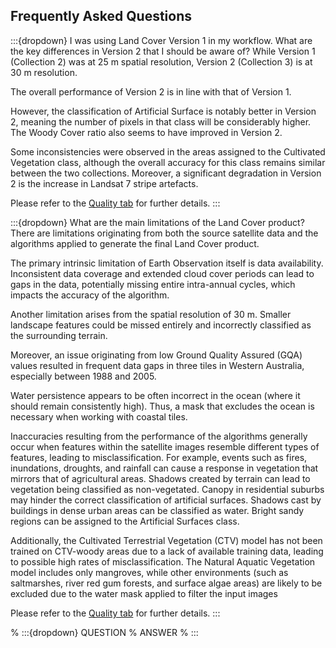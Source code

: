 ## Frequently Asked Questions

:::{dropdown} I was using Land Cover Version 1 in my workflow. What are the key differences in Version 2 that I should be aware of?
While Version 1 (Collection 2) was at 25 m spatial resolution, Version 2 (Collection 3) is at 30 m resolution.

The overall performance of Version 2 is in line with that of Version 1. 

However, the classification of Artificial Surface is notably better in Version 2, meaning the number of pixels in that class will be considerably higher. The Woody Cover ratio also seems to have improved in Version 2.

Some inconsistencies were observed in the areas assigned to the Cultivated Vegetation class, although the overall accuracy for this class remains similar between the two collections. Moreover, a significant degradation in Version 2 is the increase in Landsat 7 stripe artefacts.

Please refer to the [Quality tab](./?tab=quality) for further details.
:::

:::{dropdown} What are the main limitations of the Land Cover product?
There are limitations originating from both the source satellite data and the algorithms applied to generate the final Land Cover product.

The primary intrinsic limitation of Earth Observation itself is data availability. Inconsistent data coverage and extended cloud cover periods can lead to gaps in the data, potentially missing entire intra-annual cycles, which impacts the accuracy of the algorithm.

Another limitation arises from the spatial resolution of 30 m. Smaller landscape features could be missed entirely and incorrectly classified as the surrounding terrain.

Moreover, an issue originating from low Ground Quality Assured (GQA) values resulted in frequent data gaps in three tiles in Western Australia, especially between 1988 and 2005.

Water persistence appears to be often incorrect in the ocean (where it should remain consistently high). Thus, a mask that excludes the ocean is necessary when working with coastal tiles.

Inaccuracies resulting from the performance of the algorithms generally occur when features within the satellite images resemble different types of features, leading to misclassification. For example, events such as fires, inundations, droughts, and rainfall can cause a response in vegetation that mirrors that of agricultural areas. Shadows created by terrain can lead to vegetation being classified as non-vegetated. Canopy in residential suburbs may hinder the correct classification of artificial surfaces. Shadows cast by buildings in dense urban areas can be classified as water. Bright sandy regions can be assigned to the Artificial Surfaces class.

Additionally, the Cultivated Terrestrial Vegetation (CTV) model has not been trained on CTV-woody areas due to a lack of available training data, leading to possible high rates of misclassification. The Natural Aquatic Vegetation model includes only mangroves, while other environments (such as saltmarshes, river red gum forests, and surface algae areas) are likely to be excluded due to the water mask applied to filter the input images

Please refer to the [Quality tab](./?tab=quality) for further details.
:::

% :::{dropdown} QUESTION
% ANSWER
% :::
